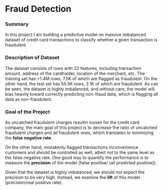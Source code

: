 # Fraud Detection

### Summary
In this project I am building a predictive model on massive imbalanced dataset of credit card transactions to classify whether a given transaction is fraudulent.

### Description of Dataset
The dataset consists of rows with 22 features, including transaction amount, address of the cardholder, location of the merchant, etc. The training set has >1.4M rows, 7.5K of which are flagged as fraudulent. On the other hand, the test set has 55.5K rows, 2.1K of which are fraudulent. As can be seen, the dataset is highly imbalanced, and without care, the model will bias heavily toward correctly predicting non-fraud data, which is flagging all data as non-fraudulent.

### Goal of the Project
As uncatched fraudulent charges resultin losses for the credit card company, the main goal of this project is to decrease the ratio of uncatched fraudulent charges and all fraudulent ones, which translates to minimizing the **false negative rate**. 

On the other hand, mistakenly flagged transactions inconvenience customers and should be controlled as well, albeit not to the same level as the false negative rate. One good way to quantify the performance is to measure the **precision** of the model (false positive/ (all predicted positive)). 

Given that the dataset is highly imbalanced, we should not expect the precision to be very high. Instead, we examine the **lift** of this model (precision/real positive rate).


